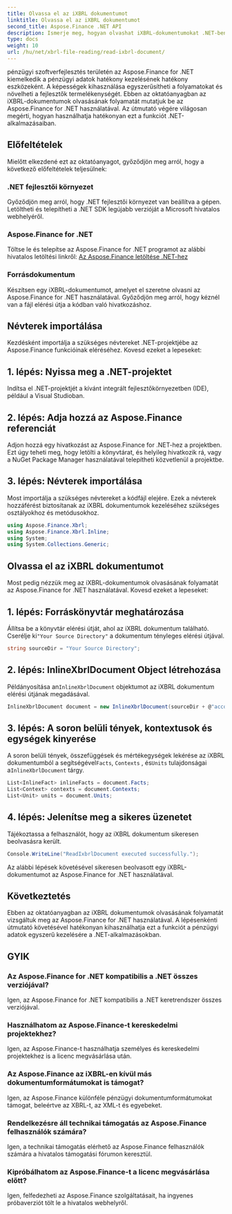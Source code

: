 ```yaml
---
title: Olvassa el az iXBRL dokumentumot
linktitle: Olvassa el az iXBRL dokumentumot
second_title: Aspose.Finance .NET API
description: Ismerje meg, hogyan olvashat iXBRL-dokumentumokat .NET-ben az Aspose.Finance segítségével. Lépésről lépésre útmutató a hatékony pénzügyi adatkezeléshez. #Aspose #Pénzügy #iXBRL
type: docs
weight: 10
url: /hu/net/xbrl-file-reading/read-ixbrl-document/
---
```

pénzügyi szoftverfejlesztés területén az Aspose.Finance for .NET kiemelkedik a pénzügyi adatok hatékony kezelésének hatékony eszközeként. A képességek kihasználása egyszerűsítheti a folyamatokat és növelheti a fejlesztők termelékenységét. Ebben az oktatóanyagban az iXBRL-dokumentumok olvasásának folyamatát mutatjuk be az Aspose.Finance for .NET használatával. Az útmutató végére világosan megérti, hogyan használhatja hatékonyan ezt a funkciót .NET-alkalmazásaiban.
## Előfeltételek
Mielőtt elkezdené ezt az oktatóanyagot, győződjön meg arról, hogy a következő előfeltételek teljesülnek:
### .NET fejlesztői környezet
Győződjön meg arról, hogy .NET fejlesztői környezet van beállítva a gépen. Letöltheti és telepítheti a .NET SDK legújabb verzióját a Microsoft hivatalos webhelyéről.
### Aspose.Finance for .NET
Töltse le és telepítse az Aspose.Finance for .NET programot az alábbi hivatalos letöltési linkről:
[Az Aspose.Finance letöltése .NET-hez](https://releases.aspose.com/finance/net/)
### Forrásdokumentum
Készítsen egy iXBRL-dokumentumot, amelyet el szeretne olvasni az Aspose.Finance for .NET használatával. Győződjön meg arról, hogy kéznél van a fájl elérési útja a kódban való hivatkozáshoz.
## Névterek importálása
Kezdésként importálja a szükséges névtereket .NET-projektjébe az Aspose.Finance funkcióinak eléréséhez. Kovesd ezeket a lepeseket:
## 1. lépés: Nyissa meg a .NET-projektet
Indítsa el .NET-projektjét a kívánt integrált fejlesztőkörnyezetben (IDE), például a Visual Studioban.
## 2. lépés: Adja hozzá az Aspose.Finance referenciát
Adjon hozzá egy hivatkozást az Aspose.Finance for .NET-hez a projektben. Ezt úgy teheti meg, hogy letölti a könyvtárat, és helyileg hivatkozik rá, vagy a NuGet Package Manager használatával telepítheti közvetlenül a projektbe.
## 3. lépés: Névterek importálása
Most importálja a szükséges névtereket a kódfájl elejére. Ezek a névterek hozzáférést biztosítanak az iXBRL dokumentumok kezeléséhez szükséges osztályokhoz és metódusokhoz.
```csharp
using Aspose.Finance.Xbrl;
using Aspose.Finance.Xbrl.Inline;
using System;
using System.Collections.Generic;
```
## Olvassa el az iXBRL dokumentumot
Most pedig nézzük meg az iXBRL-dokumentumok olvasásának folyamatát az Aspose.Finance for .NET használatával. Kovesd ezeket a lepeseket:
## 1. lépés: Forráskönyvtár meghatározása
 Állítsa be a könyvtár elérési útját, ahol az iXBRL dokumentum található. Cserélje ki`"Your Source Directory"` a dokumentum tényleges elérési útjával.
```csharp
string sourceDir = "Your Source Directory";
```
## 2. lépés: InlineXbrlDocument Object létrehozása
 Példányosítása an`InlineXbrlDocument` objektumot az iXBRL dokumentum elérési útjának megadásával.
```csharp
InlineXbrlDocument document = new InlineXbrlDocument(sourceDir + @"account_1.html");
```
## 3. lépés: A soron belüli tények, kontextusok és egységek kinyerése
 A soron belüli tények, összefüggések és mértékegységek lekérése az iXBRL dokumentumból a segítségével`Facts`, `Contexts` , és`Units` tulajdonságai a`InlineXbrlDocument` tárgy.
```csharp
List<InlineFact> inlineFacts = document.Facts;
List<Context> contexts = document.Contexts;
List<Unit> units = document.Units;
```
## 4. lépés: Jelenítse meg a sikeres üzenetet
Tájékoztassa a felhasználót, hogy az iXBRL dokumentum sikeresen beolvasásra került.
```csharp
Console.WriteLine("ReadIxbrlDocument executed successfully.");
```
Az alábbi lépések követésével sikeresen beolvasott egy iXBRL-dokumentumot az Aspose.Finance for .NET használatával.
## Következtetés
Ebben az oktatóanyagban az iXBRL dokumentumok olvasásának folyamatát vizsgáltuk meg az Aspose.Finance for .NET használatával. A lépésenkénti útmutató követésével hatékonyan kihasználhatja ezt a funkciót a pénzügyi adatok egyszerű kezelésére a .NET-alkalmazásokban.
## GYIK
### Az Aspose.Finance for .NET kompatibilis a .NET összes verziójával?
Igen, az Aspose.Finance for .NET kompatibilis a .NET keretrendszer összes verziójával.
### Használhatom az Aspose.Finance-t kereskedelmi projektekhez?
Igen, az Aspose.Finance-t használhatja személyes és kereskedelmi projektekhez is a licenc megvásárlása után.
### Az Aspose.Finance az iXBRL-en kívül más dokumentumformátumokat is támogat?
Igen, az Aspose.Finance különféle pénzügyi dokumentumformátumokat támogat, beleértve az XBRL-t, az XML-t és egyebeket.
### Rendelkezésre áll technikai támogatás az Aspose.Finance felhasználók számára?
Igen, a technikai támogatás elérhető az Aspose.Finance felhasználók számára a hivatalos támogatási fórumon keresztül.
### Kipróbálhatom az Aspose.Finance-t a licenc megvásárlása előtt?
Igen, felfedezheti az Aspose.Finance szolgáltatásait, ha ingyenes próbaverziót tölt le a hivatalos webhelyről.